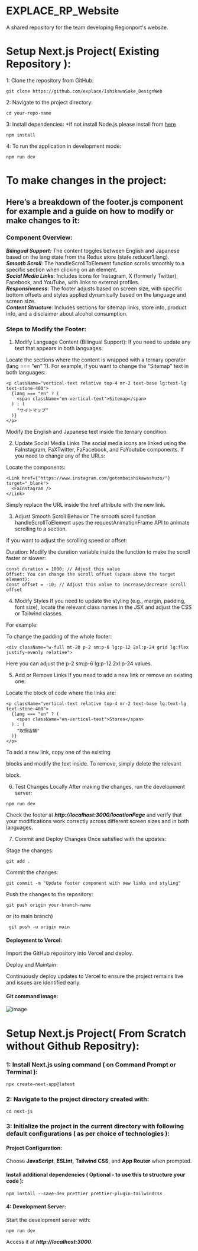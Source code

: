 # EXPLACE_RP_Website
A shared repository for the team developing Regionport's website.

# Setup Next.js Project( Existing Repository ):

1: Clone the repository from GitHub:

```
git clone https://github.com/explace/IshikawaSake_DesignWeb
```
2: Navigate to the project directory:

```
cd your-repo-name
```
3: Install dependencies:
*If not install Node.js please install from [here](https://kinsta.com/jp/blog/how-to-install-node-js/#macosnodejs)

```
npm install
```
4: To run the application in development mode:

```
npm run dev
```

# To make changes in the project:

## Here’s a breakdown of the footer.js component for example and a guide on how to modify or make changes to it:

### Component Overview:

***Bilingual Support:*** The content toggles between English and Japanese based on the lang state from the Redux store (state.reducer1.lang).<br/>
***Smooth Scroll***: The handleScrollToElement function scrolls smoothly to a specific section when clicking on an element.<br/>
***Social Media Links***: Includes icons for Instagram, X (formerly Twitter), Facebook, and YouTube, with links to external profiles.<br/>
***Responsiveness***: The footer adjusts based on screen size, with specific bottom offsets and styles applied dynamically based on the language and screen size.<br/>
***Content Structure***: Includes sections for sitemap links, store info, product info, and a disclaimer about alcohol consumption.<br/>

### Steps to Modify the Footer:
1. Modify Language Content (Bilingual Support):
If you need to update any text that appears in both languages:

Locate the sections where the content is wrapped with a ternary operator (lang === "en" ?).
For example, if you want to change the "Sitemap" text in both languages:
```
<p className="vertical-text relative top-4 mr-2 text-base lg:text-lg text-stone-400">
  {lang === "en" ? (
    <span className="en-vertical-text">Sitemap</span>
  ) : (
    "サイトマップ"
  )}
</p>
```

Modify the English and Japanese text inside the ternary condition.

2. Update Social Media Links
The social media icons are linked using the FaInstagram, FaXTwitter, FaFacebook, and FaYoutube components. If you need to change any of the URLs:

Locate the <Link> components:
```
<Link href={"https://www.instagram.com/gotembaishikawashuzo/"} target="_blank">
  <FaInstagram />
</Link>
```
Simply replace the URL inside the href attribute with the new link.

3. Adjust Smooth Scroll Behavior
The smooth scroll function handleScrollToElement uses the requestAnimationFrame API to animate scrolling to a section.

If you want to adjust the scrolling speed or offset:

Duration: Modify the duration variable inside the function to make the scroll faster or slower:
```
const duration = 1000; // Adjust this value
Offset: You can change the scroll offset (space above the target element):
const offset = -10; // Adjust this value to increase/decrease scroll offset
```
4. Modify Styles
If you need to update the styling (e.g., margin, padding, font size), locate the relevant class names in the JSX and adjust the CSS or Tailwind classes.

For example:

To change the padding of the whole footer:
```
<div className="w-full mt-20 p-2 sm:p-6 lg:p-12 2xl:p-24 grid lg:flex justify-evenly relative">
```
Here you can adjust the p-2 sm:p-6 lg:p-12 2xl:p-24 values.

5. Add or Remove Links
If you need to add a new link or remove an existing one:

Locate the block of code where the links are:
```
<p className="vertical-text relative top-4 mr-2 text-base lg:text-lg text-stone-400">
  {lang === "en" ? (
    <span className="en-vertical-text">Stores</span>
  ) : (
    "取扱店舗"
  )}
</p>
```
To add a new link, copy one of the existing <p> blocks and modify the text inside. To remove, simply delete the relevant <p> block.

6. Test Changes Locally
After making the changes, run the development server:

```
npm run dev
```

Check the footer at ***http://localhost:3000/locationPage*** and verify that your modifications work correctly across different screen sizes and in both languages.

7. Commit and Deploy Changes
Once satisfied with the updates:

Stage the changes:

```
git add .
```

Commit the changes:
```
git commit -m "Update footer component with new links and styling"
```
Push the changes to the repository:
```
git push origin your-branch-name 
```
or (to main branch)
```
 git push -u origin main 
```

#### Deployment to Vercel:

Import the GitHub repository into Vercel and deploy.

Deploy and Maintain:

Continuously deploy updates to Vercel to ensure the project remains live and issues are identified early.



#### Git command image:
![image](https://github.com/user-attachments/assets/89696b50-a0b6-457c-9c08-92ee1b8a4fd3)


# Setup Next.js Project( From Scratch without Github Repositry):

### 1: Install Next.js using command ( on Command Prompt or Terminal ):
```
npx create-next-app@latest
```

### 2: Navigate to the project directory created with:
```
cd next-js
```

### 3: Initialize the project in the current directory with following default configurations ( as per choice of technologies ):

#### Project Configuration:

Choose **JavaScript**, **ESLint**, **Tailwind CSS**, and **App Router** when prompted.

#### Install additional dependencies ( Optional - to use this to structure your code ):
```
npm install --save-dev prettier prettier-plugin-tailwindcss
```
#### 4: Development Server:

Start the development server with:
```
npm run dev
```
Access it at ***http://localhost:3000***.

